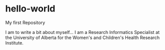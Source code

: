 # hello-world
My first Repository

I am to write a bit about myself... I am a Research Informatics Specialist at the University of Alberta for the Women's and Children's Health Research Institute.
